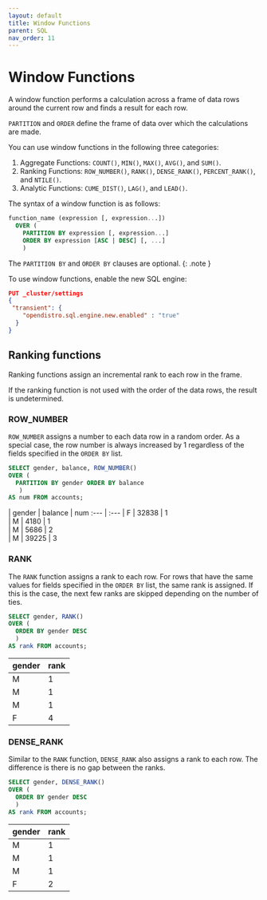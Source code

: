 ```yaml
---
layout: default
title: Window Functions
parent: SQL
nav_order: 11
---
```


# Window Functions

A window function performs a calculation across a frame of data rows around the current row and finds a result for each row.

`PARTITION` and `ORDER` define the frame of data over which the calculations are made.

You can use window functions in the following three categories:

1. Aggregate Functions: `COUNT()`, `MIN()`, `MAX()`, `AVG()`, and `SUM()`.
2. Ranking Functions: `ROW_NUMBER()`, `RANK()`, `DENSE_RANK()`, `PERCENT_RANK()`, and `NTILE()`.
3. Analytic Functions: `CUME_DIST()`, `LAG()`, and `LEAD()`.

The syntax of a window function is as follows:

```sql
function_name (expression [, expression...])
  OVER (
    PARTITION BY expression [, expression...]
    ORDER BY expression [ASC | DESC] [, ...]
    )
```

The `PARTITION BY` and `ORDER BY` clauses are optional.
{: .note }

To use window functions, enable the new SQL engine:

```json
PUT _cluster/settings
{
 "transient": {
    "opendistro.sql.engine.new.enabled" : "true"
  }
}
```

## Ranking functions

Ranking functions assign an incremental rank to each row in the frame.

If the ranking function is not used with the order of the data rows, the result is undetermined.

### ROW_NUMBER

`ROW_NUMBER` assigns a number to each data row in a random order. As a special case, the row number is always increased by 1 regardless of the fields specified in the `ORDER BY` list.

```sql
SELECT gender, balance, ROW_NUMBER()
OVER (
  PARTITION BY gender ORDER BY balance
   )
AS num FROM accounts;
```

| gender | balance | num
:--- | :---
| F        | 32838     | 1     
| M        | 4180      | 1     
| M        | 5686      | 2     
| M        | 39225     | 3     

### RANK

The `RANK` function assigns a rank to each row. For rows that have the same values for fields specified in the `ORDER BY` list, the same rank is assigned. If this is the case, the next few ranks are skipped depending on the number of ties.

```sql
SELECT gender, RANK()
OVER (
  ORDER BY gender DESC
  )
AS rank FROM accounts;
```

| gender | rank
:--- | :---
| M        | 1     
| M        | 1     
| M        | 1     
| F        | 4     

### DENSE_RANK

Similar to the `RANK` function, `DENSE_RANK` also assigns a rank to each row. The difference is there is no gap between the ranks.

```sql
SELECT gender, DENSE_RANK()
OVER (
  ORDER BY gender DESC
  )
AS rank FROM accounts;
```

| gender | rank
:--- | :---
| M        | 1     
| M        | 1     
| M        | 1     
| F        | 2   
